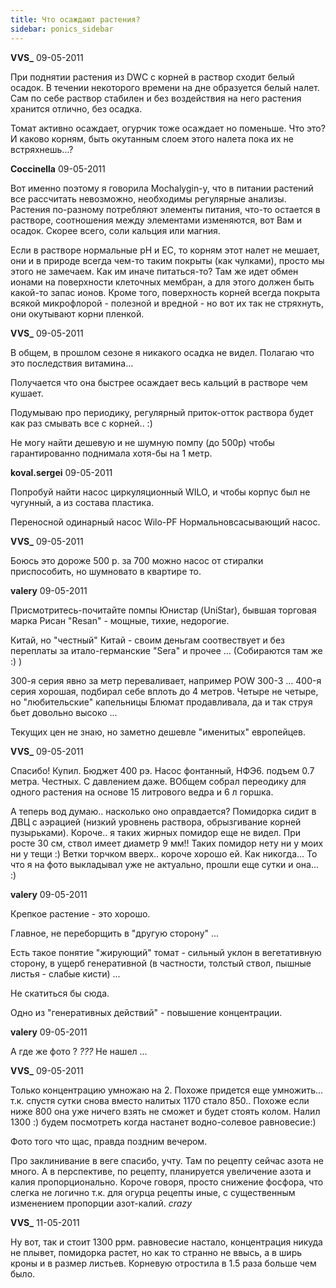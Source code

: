 ```yaml
---
title: Что осаждают растения?
sidebar: ponics_sidebar
---
```


**VVS_** 09-05-2011

При поднятии растения из DWC с корней в раствор сходит белый осадок. В течении некоторого времени на дне образуется белый налет. Сам по себе раствор стабилен и без воздействия на него растения хранится отлично, без осадка.

Томат активно осаждает, огурчик тоже осаждает но поменьше. Что это? И каково корням, быть окутанным слоем этого налета пока их не встряхнешь...?


**Coccinella** 09-05-2011

Вот именно поэтому я говорила Mochalygin-у, что в питании растений все рассчитать невозможно, необходимы регулярные анализы. Растения по-разному потребляют элементы питания, что-то остается в растворе, соотношения между элементами изменяются, вот Вам и осадок. Скорее всего, соли кальция или магния.

Если в растворе нормальные рН и ЕС, то корням этот налет не мешает, они и в природе всегда чем-то таким покрыты (как чулками), просто мы этого не замечаем. Как им иначе питаться-то? Там же идет обмен ионами на поверхности клеточных мембран, а для этого должен быть какой-то запас ионов. Кроме того, поверхность корней всегда покрыта всякой микрофлорой - полезной и вредной - но вот их так не стряхнуть, они окутывают корни пленкой.


**VVS_** 09-05-2011

В общем, в прошлом сезоне я никакого осадка не видел. Полагаю что это последствия витамина... 

Получается что она быстрее осаждает весь кальций в растворе чем кушает.

Подумываю про периодику, регулярный приток-отток раствора будет как раз смывать все с корней.. :)

Не могу найти дешевую и не шумную помпу (до 500р) чтобы гарантированно поднимала хотя-бы на 1 метр.


**koval.sergei** 09-05-2011

Попробуй найти насос циркуляционный WILO, и чтобы корпус был не чугунный, а из состава пластика.

Переносной одинарный насос Wilo-PF Нормальновсасывающий насос.


**VVS_** 09-05-2011

Боюсь это дороже 500 р. за 700 можно насос от стиралки приспособить, но шумновато в квартире то.


**valery** 09-05-2011

Присмотритесь-почитайте помпы Юнистар (UniStar), бывшая торговая марка Рисан "Resan" - мощные, тихие, недорогие.

Китай, но "честный" Китай - своим деньгам соотвествует и без переплаты за итало-германские "Sera" и прочее ... (Собираются там же :) )

300-я серия явно за метр переваливает, например POW 300-3 ... 400-я серия хорошая, подбирал себе вплоть до 4 метров. Четыре не четыре, но "любительские" капельницы Блюмат продавливала, да и так струя бьет довольно высоко ...

Текущих цен не знаю, но заметно дешевле "именитых" европейцев.


**VVS_** 09-05-2011

Спасибо! Купил. Бюджет 400 рэ. Насос фонтанный, НФЭ6. подъем 0.7 метра. Честных. С давлением даже. ВОбщем собрал переодику для одного растения на основе 15 литрового ведра и 6 л горшка.

А теперь вод думаю.. насколько оно оправдается? Помидорка сидит в ДВЦ с аэрацией (низкий уровнень раствора, обрызгивание корней пузырьками). Короче.. я таких жирных помидор еще не видел. При росте 30 см, ствол имеет диаметр 9 мм!! Таких помидор нету ни у моих ни у тещи :) Ветки торчком вверх.. короче хорошо ей. Как никогда... То что я на фото выкладывал уже не актуально, прошли еще сутки и она... :)


**valery** 09-05-2011

Крепкое растение - это хорошо.

Главное, не переборщить в "другую сторону" ...

Есть такое понятие "жирующий" томат - сильный уклон в вегетативную сторону, в ущерб генеративной (в частности, толстый ствол, пышные листья - слабые кисти) ...

Не скатиться бы сюда. 

Одно из "генеративных действий" - повышение концентрации.


**valery** 09-05-2011

А где же фото ? *???* Не нашел ...


**VVS_** 09-05-2011

Только концентрацию умножаю на 2. Похоже придется еще умножить... т.к. спустя сутки снова вместо налитых 1170 стало 850.. Похоже если ниже 800 она уже ничего взять не сможет и будет стоять колом. Налил 1300 :) будем посмотреть когда настанет водно-солевое равновесие:)

Фото того что щас, правда поздним вечером.

Про заклинивание в веге спасибо, учту. Там по рецепту сейчас азота не много. А в перспективе, по рецепту, планируется увеличение азота и калия пропорционально. Короче говоря, просто снижение фосфора, что слегка не логично т.к. для огурца рецепты иные, с существенным изменением пропорции азот-калий. *crazy*


**VVS_** 11-05-2011

Ну вот, так и стоит 1300 ррм. равновесие настало, концентрация никуда не плывет, помидорка растет, но как то странно не ввысь, а в ширь кроны и в размер листьев. Корневую отростила в 1.5 раза больше чем было.


